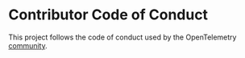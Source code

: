 # Contributor Code of Conduct

This project follows the code of conduct used by the
OpenTelemetry [community](https://github.com/axal-2024/community/blob/main/code-of-conduct.md).
